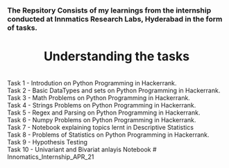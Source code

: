 <h3>The Repsitory Consists of my learnings from the internship conducted at Innmatics Research Labs, Hyderabad in the form of tasks.</h3>
<h1 align= 'center'>Understanding the tasks </h1><br />
Task 1 - Introdution on Python Programming in Hackerrank.<br />
Task 2 - Basic DataTypes and sets on Python Programming in Hackerrank.<br />
Task 3 - Math Problems on Python Programming in Hackerrank.<br />
Task 4 - Strings Problems on Python Programming in Hackerrank.<br />
Task 5 - Regex and Parsing on Python Programming in Hackerrank.<br />
Task 6 - Numpy Problems on Python Programming in Hackerrank.<br />
Task 7 - Notebook explaining topics lernt in Descriptive Statistics <br />
Task 8 - Problems of Statistics on Python Programming in Hackerrank. <br />
Task 9 - Hypothesis Testing<br />
Task 10 - Univariant and Bivariat anlayis Notebook
# Innomatics_Internship_APR_21
